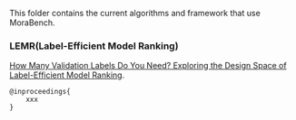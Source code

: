 This folder contains the current algorithms and framework that use MoraBench.




### LEMR(**L**abel-**E**fficient **M**odel **R**anking)
[How Many Validation Labels Do You Need? Exploring the Design Space of Label-Efficient Model Ranking](https://arxiv.org/abs/2312.01619).

```
@inproceedings{
    xxx
}
```

